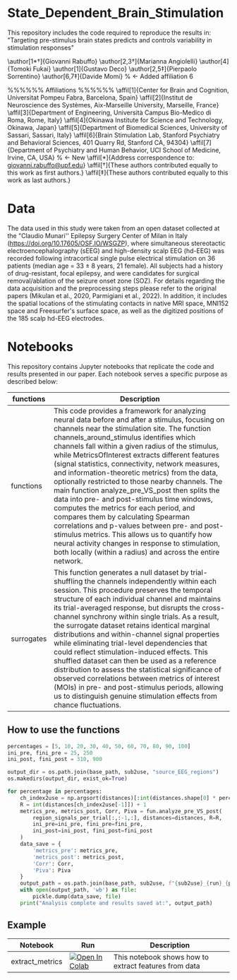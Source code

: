 # State_Dependent_Brain_Stimulation
This repository includes the code required to reproduce the results in: "Targeting pre-stimulus brain states predicts and controls variability in stimulation responses"

\author[1*$\dag$]{Giovanni Rabuffo}
\author[2,3$\dag$]{Marianna Angiolelli}
\author[4]{Tomoki Fukai}
\author[1]{Gustavo Deco}
\author[2,5$\ddagger$]{Pierpaolo Sorrentino}
\author[6,7$\ddagger$]{Davide Momi}  % <- Added affiliation 6

%%%%%% Affiliations %%%%%%
\affil[1]{Center for Brain and Cognition, Universitat Pompeu Fabra, Barcelona, Spain}
\affil[2]{Institut de Neuroscience des Systèmes, Aix-Marseille University, Marseille, France}
\affil[3]{Department of Engineering, Università Campus Bio-Medico di Roma, Rome, Italy}
\affil[4]{Okinawa Institute for Science and Technology, Okinawa, Japan}
\affil[5]{Department of Biomedical Sciences, University of Sassari, Sassari, Italy}
\affil[6]{Brain Stimulation Lab, Stanford Psychiatry and Behavioral Sciences, 401 Quarry Rd, Stanford CA, 94304}
\affil[7]{Department of Psychiatry and Human Behavior, UCI School of Medicine, Irvine, CA, USA}  % <- New
\affil[*]{Address correspondence to: giovanni.rabuffo@upf.edu}
\affil[$\dag$]{These authors contributed equally to this work as first authors.}
\affil[$\ddagger$]{These authors contributed equally to this work as last authors.}

# Data
The data used in this study were taken from an open dataset collected at the "Claudio Munari'' Epilepsy Surgery Center of Milan in Italy (https://doi.org/10.17605/OSF.IO/WSGZP), where simultaneous stereotactic electroencephalography (sEEG) and high-density scalp EEG (hd-EEG) was recorded following intracortical single pulse electrical stimulation on 36 patients (median age = 33 ± 8 years, 21 female). All subjects had a history of drug-resistant, focal epilepsy, and were candidates for surgical removal/ablation of the seizure onset zone (SOZ). For details regarding the data acquisition and the preprocessing steps please refer to the original papers (Mikulan et al., 2020, Parmigiani et al., 2022). In addition, it includes the spatial locations of the stimulating contacts in native MRI space, MNI152 space and Freesurfer's surface space, as well as the digitized positions of the 185 scalp hd-EEG electrodes.

# Notebooks
This repository contains Jupyter notebooks that replicate the code and results presented in our paper. 
Each notebook serves a specific purpose as described below:

| functions                         | Description                                                                 |
|-----------------------------------|-----------------------------------------------------------------------------|
| functions                | This code provides a framework for analyzing neural data before and after a stimulus, focusing on channels near the stimulation site. The function channels_around_stimulus identifies which channels fall within a given radius of the stimulus, while MetricsOfInterest extracts different features (signal statistics, connectivity, network measures, and information-theoretic metrics) from the data, optionally restricted to those nearby channels. The main function analyze_pre_VS_post then splits the data into pre- and post-stimulus time windows, computes the metrics for each period, and compares them by calculating Spearman correlations and p-values between pre- and post-stimulus metrics. This allows us to quantify how neural activity changes in response to stimulation, both locally (within a radius) and across the entire network.
| surrogates      | This function generates a null dataset by trial-shuffling the channels independently within each session. This procedure preserves the temporal structure of each individual channel and maintains its trial-averaged response, but disrupts the cross-channel synchrony within single trials. As a result, the surrogate dataset retains identical marginal distributions and within-channel signal properties while eliminating trial-level dependencies that could reflect stimulation-induced effects. This shuffled dataset can then be used as a reference distribution to assess the statistical significance of observed correlations between metrics of interest (MOIs) in pre- and post-stimulus periods, allowing us to distinguish genuine stimulation effects from chance fluctuations.

## How to use the functions

```python
percentages = [5, 10, 20, 30, 40, 50, 60, 70, 80, 90, 100]
ini_pre, fini_pre = 25, 250
ini_post, fini_post = 310, 900

output_dir = os.path.join(base_path, sub2use, "source_EEG_regions")
os.makedirs(output_dir, exist_ok=True)

for percentage in percentages:
    ch_index2use = np.argsort(distances)[:int(distances.shape[0] * percentage / 100)] 
    R = int(distances[ch_index2use[-1]]) + 1
    metrics_pre, metrics_post, Corr, Piva = fun.analyze_pre_VS_post(
        region_signals_per_trial[:,:-1,:], distances=distances, R=R,
        ini_pre=ini_pre, fini_pre=fini_pre,
        ini_post=ini_post, fini_post=fini_post
    )
    data_save = {
        'metrics_pre': metrics_pre,
        'metrics_post': metrics_post,
        'Corr': Corr,
        'Piva': Piva
    }
    output_path = os.path.join(base_path, sub2use, f"{sub2use}_{run}_{percentage}_metrics.pkl")
    with open(output_path, 'wb') as file:
        pickle.dump(data_save, file)
    print("Analysis complete and results saved at:", output_path)
```
## Example

| Notebook         | Run                 | Description                                                                 |
|-------------------|----------------|-------------------------------------------------------|
| extract_metrics               | [![Open In Colab](https://colab.research.google.com/assets/colab-badge.svg)]([https://colab.research.google.com/drive/1VeolR4xuSSancsqd3KYTuefPh4IGB700?usp=sharing]) | This notebook shows how to extract features from data

